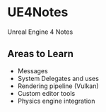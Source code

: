 # UE4Notes
Unreal Engine 4 Notes

## Areas to Learn

* Messages
* System Delegates and uses
* Rendering pipeline (Vulkan)
* Custom editor tools
* Physics engine integration
